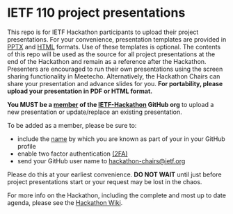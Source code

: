 # IETF 110 project presentations

This repo is for IETF Hackathon participants to upload their project presentations. For your convenience, presentation templates are provided in [PPTX](hackathon-presentation-template.pptx) and [HTML](hackathon-presentation-template.html) formats. Use of these templates is optional. The contents of this repo will be used as the source for all project presentations at the end of the Hackathon and remain as a reference after the Hackathon. Presenters are encouraged to run their own presentations using the screen sharing functionality in Meetecho. Alternatively, the Hackathon Chairs can share your presentation and advance slides for you.  **For portability, please upload your presentation in PDF or HTML format.**

**You MUST be a [member](https://github.com/orgs/IETF-Hackathon/people) of the [IETF-Hackathon](https://github.com/IETF-Hackathon) GitHub org** to upload a new presentation or update/replace an existing presentation. 

To be added as a member, please be sure to:

* include the [name](https://docs.github.com/en/github/setting-up-and-managing-your-github-profile/personalizing-your-profile#changing-your-profile-name) by which you are known as part of your in your GitHub profile 
* enable two factor authentication [(2FA)](https://docs.github.com/en/github/authenticating-to-github/securing-your-account-with-two-factor-authentication-2fa)
* send your GitHub user name to [hackathon-chairs@ietf.org](mailto:hackathon-chairs@ietf.org)

Please do this at your earliest convenience. **DO NOT WAIT** until just before project presentations start or your request may be lost in the chaos.

For more info on the Hackathon, including the complete and most up to date agenda, please see the [Hackathon Wiki](https://trac.ietf.org/trac/ietf/meeting/wiki/110hackathon).
